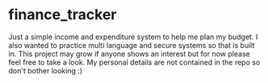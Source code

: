 # finance_tracker
Just a simple income and expenditure system to help me plan my budget. I also wanted to practice multi language and secure systems so that is built in. This project may grow if anyone shows an interest but for now please feel free to take a look. My personal details are not contained in the repo so don't bother looking :) 
